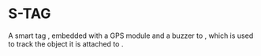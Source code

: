 # S-TAG
A smart tag , embedded with a GPS module and a buzzer to , which is used to track the object it is attached to . 

